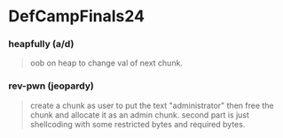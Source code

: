 DefCampFinals24
=======

<h3> heapfully (a/d) </h3>

> oob on heap to change val of next chunk.

<h3> rev-pwn (jeopardy) </h3>

> create a chunk as user to put the text "administrator" then free the chunk and allocate it as an admin chunk. second part is just shellcoding with some restricted bytes and required bytes.
